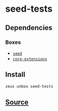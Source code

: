 
seed-tests
====================







## Dependencies
### Boxes
* [`seed`](seed.md)
* [`core-extensions`](core-extensions.md)




## Install
```bash
zeus unbox seed-tests
```













## [Source](https://github.com/liquidapps-io/zeus-sdk/tree/master/boxes/groups/seeds/seed-tests)